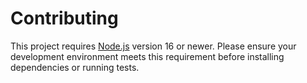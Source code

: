 # Contributing

This project requires [Node.js](https://nodejs.org/) version 16 or newer. Please ensure your development environment meets this requirement before installing dependencies or running tests.
